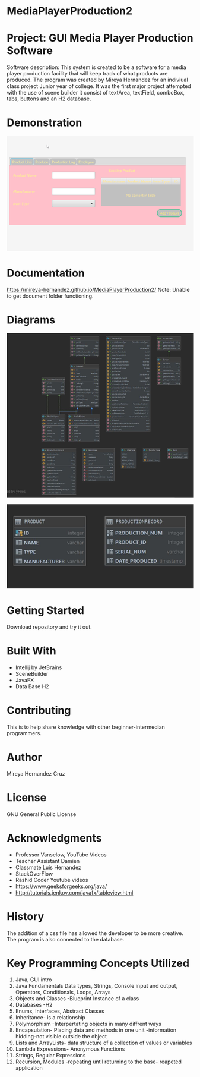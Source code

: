 # MediaPlayerProduction2
# Project: GUI Media Player Production Software
Software description: This system is created to be a software for a media player production facility that will keep track of what products are produced. The program was created by Mireya Hernandez for an indiviual class project Junior year of college. It was the first major project attempted with the use of scene builder it consist of textArea, textField, comboBox, tabs, buttons and an H2 database.   
# Demonstration
![Demo](https://github.com/Mireya-Hernandez/MediaPlayerProduction2/blob/master/ySLQdiTiN8.gif)
# Documentation
https://mireya-hernandez.github.io/MediaPlayerProduction2/ 
Note: Unable to get document folder functioning.

# Diagrams
![Class Diagram](https://github.com/Mireya-Hernandez/MediaPlayerProduction2/blob/master/Class%20Diagram%20-%20Media%20Production%20Player.JPG)

![Database Diagram](https://github.com/Mireya-Hernandez/MediaPlayerProduction2/blob/master/Database%20Tables.JPG)
# Getting Started
Download repository and try it out.
# Built With
* Intellij by JetBrains
* SceneBuilder
* JavaFX
* Data Base H2
# Contributing
This is to help share knowledge with other beginner-intermedian programmers.
# Author
 Mireya Hernandez Cruz
# License
 GNU General Public License
# Acknowledgments
  * Professor Vanselow, YouTube Videos
  * Teacher Assistant Damien
  * Classmate Luis Hernandez 
  * StackOverFlow 
  * Rashid Coder Youtube videos
  * https://www.geeksforgeeks.org/java/
  * http://tutorials.jenkov.com/javafx/tableview.html
# History
The addition of a css file has allowed the developer to be more creative. The program is also connected to the database.
# Key Programming Concepts Utilized
1.  Java, GUI intro
2. Java Fundamentals Data types, Strings, Console input and output, Operators, Conditionals, Loops, Arrays
3. Objects and Classes -Blueprint Instance of a class 
4. Databases -H2
6. Enums, Interfaces, Abstract Classes
7. Inheritance- is a relationship 
8. Polymorphism -Interpertating objects in many diffrent ways
10. Encapsulation- Placing data and methods in one unit -information hidding-not visible outside the object
11. Lists and ArrayLists- data structure of a collection of values or variables
12. Lambda Expressions- Anonymous Functions
13. Strings, Regular Expressions
14. Recursion, Modules -repeating until returning to the base- reapeted application 
